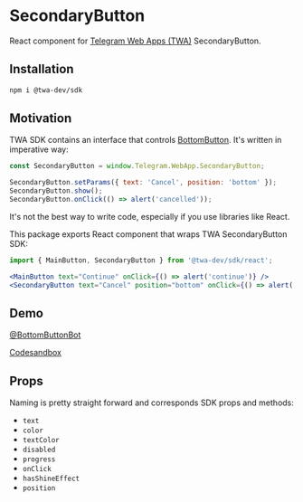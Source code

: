 # SecondaryButton
React component for [Telegram Web Apps (TWA)](https://core.telegram.org/bots/webapps) SecondaryButton.

## Installation
```bash
npm i @twa-dev/sdk
```

## Motivation
TWA SDK contains an interface that controls [BottomButton](https://core.telegram.org/bots/webapps#bottombutton). It's written in imperative way:

```js
const SecondaryButton = window.Telegram.WebApp.SecondaryButton;

SecondaryButton.setParams({ text: 'Cancel', position: 'bottom' });
SecondaryButton.show();
SecondaryButton.onClick(() => alert('cancelled'));
```

It's not the best way to write code, especially if you use libraries like React.

This package exports React component that wraps TWA SecondaryButton SDK:

```jsx
import { MainButton, SecondaryButton } from '@twa-dev/sdk/react';

<MainButton text="Continue" onClick={() => alert('continue')} />
<SecondaryButton text="Cancel" position="bottom" onClick={() => alert('cancelled')} />
```

## Demo
[@BottomButtonBot](https://t.me/BottomButtonBot)

[Codesandbox](https://codesandbox.io/p/sandbox/bottom-button-demo-s8wdgp)

## Props
Naming is pretty straight forward and corresponds SDK props and methods:
- `text`
- `color`
- `textColor`
- `disabled`
- `progress`
- `onClick`
- `hasShineEffect`
- `position`
